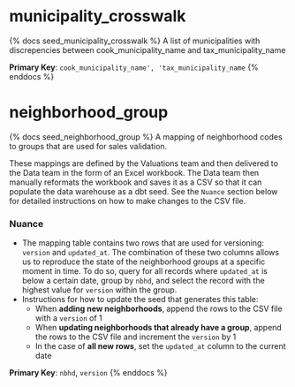 # municipality_crosswalk

{% docs seed_municipality_crosswalk %}
A list of municipalities with discrepencies between
cook_municipality_name and tax_municipality_name

**Primary Key**: `cook_municipality_name', 'tax_municipality_name`
{% enddocs %}

# neighborhood_group

{% docs seed_neighborhood_group %}
A mapping of neighborhood codes to groups that are used for sales
validation.

These mappings are defined by the Valuations team and then delivered to the
Data team in the form of an Excel workbook. The Data team then manually
reformats the workbook and saves it as a CSV so that it can populate the data
warehouse as a dbt seed. See the `Nuance` section below for detailed
instructions on how to make changes to the CSV file.

### Nuance

- The mapping table contains two rows that are used for versioning: `version` and
  `updated_at`. The combination of these two columns allows us to reproduce the
  state of the neighborhood groups at a specific moment in time. To do so, query
  for all records where `updated_at` is below a certain date, group by `nbhd`,
  and select the record with the highest value for `version` within the group.
- Instructions for how to update the seed that generates this table:
  - When **adding new neighborhoods**, append the rows to the CSV file with a
    `version` of 1
  - When **updating neighborhoods that already have a group**, append the rows
    to the CSV file and increment the `version` by 1
  - In the case of **all new rows**, set the `updated_at` column to the current
    date

**Primary Key**: `nbhd`, `version`
{% enddocs %}